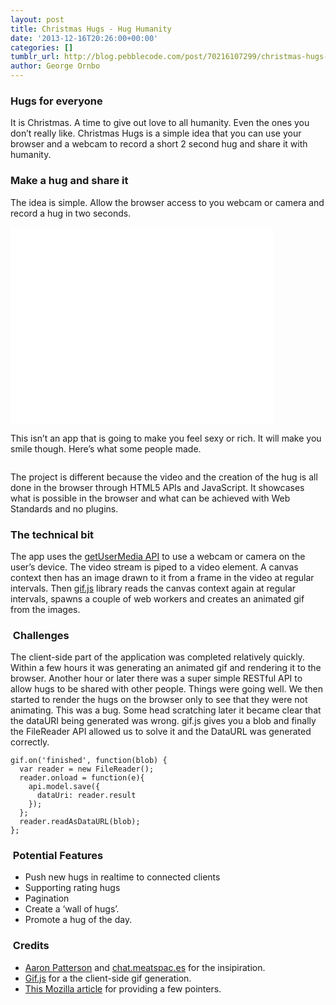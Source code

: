 ```yaml
---
layout: post
title: Christmas Hugs - Hug Humanity
date: '2013-12-16T20:26:00+00:00'
categories: []
tumblr_url: http://blog.pebblecode.com/post/70216107299/christmas-hugs-hug-humanity
author: George Ornbo
---
```

<h3>Hugs for everyone</h3>

<p>It is Christmas. A time to give out love to all humanity. Even the ones you don&rsquo;t really like. Christmas Hugs is a simple idea that you can use your browser and a webcam to record a short 2 second hug and share it with humanity.</p>

<h3>Make a hug and share it</h3>

<p>The idea is simple. Allow the browser access to you webcam or camera and record a hug in two seconds.</p>

<iframe width="420" height="315" src="//www.youtube.com/embed/2wfBzkEVMUs" frameborder="0" allowfullscreen></iframe>

<p>This isn&rsquo;t an app that is going to make you feel sexy or rich. It will make you smile though. Here&rsquo;s what some people made.</p>

<p><img src="https://31.media.tumblr.com/936f5cf444a1e728112d056fb86811e9/tumblr_inline_mxwvki657q1qz7kgs.gif" alt=""/><img src="https://31.media.tumblr.com/3973d7cfd6511965d9eeb9f5b9b4a483/tumblr_inline_mxwvljLikA1qz7kgs.gif" alt=""/><img src="https://31.media.tumblr.com/6dd0d26a726ecf7e97d4266141b4e70a/tumblr_inline_mxx117pu8J1qz7kgs.gif" alt=""/><img src="https://31.media.tumblr.com/b77b14c0d42fa18ba331b38927973c13/tumblr_inline_mxwvmaWXOZ1qz7kgs.gif" alt=""/></p>

<p>The project is different because the video and the creation of the hug is all done in the browser through HTML5 APIs and JavaScript. It showcases what is possible in the browser and what can be achieved with Web Standards and no plugins.</p>

<h3>The technical bit</h3>

<p>The app uses the <a href="http://dev.w3.org/2011/webrtc/editor/getusermedia.html">getUserMedia API</a> to use a webcam or camera on the user&rsquo;s device. The video stream is piped to a video element. A canvas context then has an image drawn to it from a frame in the video at regular intervals. Then <a href="http://jnordberg.github.io/gif.js/">gif.js</a> library reads the canvas context again at regular intervals, spawns a couple of web workers and creates an animated gif from the images.</p>

<h3> Challenges</h3>

<p>The client-side part of the application was completed relatively quickly. Within a few hours it was generating an animated gif and rendering it to the browser. Another hour or later there was a super simple RESTful API to allow hugs to be shared with other people. Things were going well. We then started to render the hugs on the browser only to see that they were not animating. This was a bug. Some head scratching later it became clear that the dataURI being generated was wrong. gif.js gives you a blob and finally the FileReader API allowed us to solve it and the DataURL was generated correctly.</p>

<pre><code>gif.on('finished', function(blob) {
  var reader = new FileReader();
  reader.onload = function(e){
    api.model.save({
      dataUri: reader.result
    });
  };
  reader.readAsDataURL(blob);
};
</code></pre>

<h3> Potential Features</h3>

<ul><li>Push new hugs in realtime to connected clients</li>
<li>Supporting rating hugs</li>
<li>Pagination</li>
<li>Create a &lsquo;wall of hugs&rsquo;.</li>
<li>Promote a hug of the day.</li>
</ul><h3> Credits</h3>

<ul><li><a href="http://tenderlovemaking.com/">Aaron Patterson</a> and <a href="https://chat.meatspac.es/">chat.meatspac.es</a> for the insipiration.</li>
<li><a href="http://jnordberg.github.io/gif.js/">Gif.js</a> for a the client-side gif generation.</li>
<li><a href="https://hacks.mozilla.org/2013/07/the-making-of-face-to-gif/">This Mozilla article</a> for providing a few pointers.</li>
</ul>
